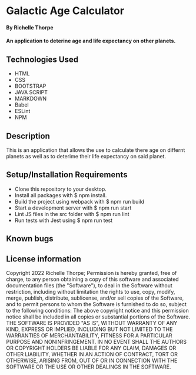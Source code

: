 # Galactic Age Calculator
#### By Richelle Thorpe
#### An application to deterine age and life expectancy on other planets.

## Technologies Used
- HTML
- CSS
- BOOTSTRAP
- JAVA SCRIPT
- MARKDOWN
- Babel
- ESLint
- NPM

## Description
This is an application that allows the use to calculate there age on differnt planets as well as to deterime their life expectancy on said planet. 

## Setup/Installation Requirements
- Clone this repository to your desktop.
- Install all packages with $ npm install.
- Build the project using webpack with $ npm run build
- Start a development server with $ npm run start
- Lint JS files in the src folder with $ npm run lint
- Run tests with Jest using $ npm run test

## Known bugs

## License information
Copyright 2022 Richelle Thorpe;
Permission is hereby granted, free of charge, to any person obtaining a copy of this software and associated documentation files (the "Software"), to deal in the Software without restriction, including without limitation the rights to use, copy, modify, merge, publish, distribute, sublicense, and/or sell copies of the Software, and to permit persons to whom the Software is furnished to do so, subject to the following conditions:
The above copyright notice and this permission notice shall be included in all copies or substantial portions of the Software.
THE SOFTWARE IS PROVIDED "AS IS", WITHOUT WARRANTY OF ANY KIND, EXPRESS OR IMPLIED, INCLUDING BUT NOT LIMITED TO THE WARRANTIES OF MERCHANTABILITY, FITNESS FOR A PARTICULAR PURPOSE AND NONINFRINGEMENT. IN NO EVENT SHALL THE AUTHORS OR COPYRIGHT HOLDERS BE LIABLE FOR ANY CLAIM, DAMAGES OR OTHER LIABILITY, WHETHER IN AN ACTION OF CONTRACT, TORT OR OTHERWISE, ARISING FROM, OUT OF OR IN CONNECTION WITH THE SOFTWARE OR THE USE OR OTHER DEALINGS IN THE SOFTWARE.



